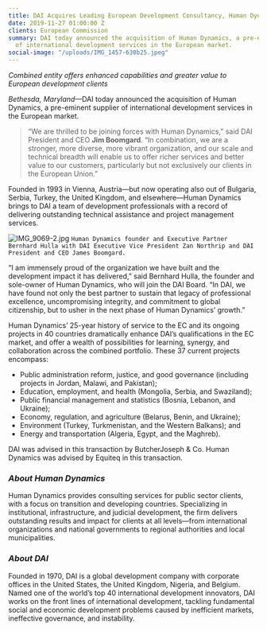 ```yaml
---
title: DAI Acquires Leading European Development Consultancy, Human Dynamics
date: 2019-11-27 01:00:00 Z
clients: European Commission
summary: DAI today announced the acquisition of Human Dynamics, a pre-eminent supplier
  of international development services in the European market.
social-image: "/uploads/IMG_1457-630b25.jpeg"
---
```


*Combined entity offers enhanced capabilities and greater value to European development clients*

*Bethesda, Maryland*—DAI today announced the acquisition of Human Dynamics, a pre-eminent supplier of international development services in the European market.
  
> “We are thrilled to be joining forces with Human Dynamics,” said DAI President and CEO **Jim Boomgard**. “In combination, we are a stronger, more diverse, more vibrant organization, and our scale and technical breadth will enable us to offer richer services and better value to our customers, particularly but not exclusively our clients in the European Union.”
 
Founded in 1993 in Vienna, Austria—but now operating also out of Bulgaria, Serbia, Turkey, the United Kingdom, and elsewhere—Human Dynamics brings to DAI a team of development professionals with a record of delivering outstanding technical assistance and project management services.

![IMG_9069-2.jpg](/uploads/IMG_9069-2.jpg)
`Human Dynamics founder and Executive Partner Bernhard Hulla with DAI Executive Vice President Zan Northrip and DAI President and CEO James Boomgard.`

“I am immensely proud of the organization we have built and the development impact it has delivered,” said Bernhard Hulla, the founder and sole-owner of Human Dynamics, who will join the DAI Board. “In DAI, we have found not only the best partner to sustain that legacy of professional excellence, uncompromising integrity, and commitment to global citizenship, but to usher in the next phase of Human Dynamics’ growth.”

Human Dynamics’ 25-year history of service to the EC and its ongoing projects in 40 countries dramatically enhance DAI’s qualifications in the EC market, and offer a wealth of possibilities for learning, synergy, and collaboration across the combined portfolio. These 37 current projects encompass:

* Public administration reform, justice, and good governance (including projects in Jordan, Malawi, and Pakistan);
* Education, employment, and health (Mongolia, Serbia, and Swaziland); 
* Public financial management and statistics (Bosnia, Lebanon, and Ukraine); 
* Economy, regulation, and agriculture (Belarus, Benin, and Ukraine); 
* Environment (Turkey, Turkmenistan, and the Western Balkans); and 
* Energy and transportation (Algeria, Egypt, and the Maghreb).

DAI was advised in this transaction by ButcherJoseph & Co. Human Dynamics was advised by Equiteq in this transaction. 

<aside>
<h3><em>About Human Dynamics</em></h3>
<p>Human Dynamics provides consulting services for public sector clients, with a focus on transition and developing countries. Specializing in institutional, infrastructure, and judicial development, the firm delivers outstanding results and impact for clients at all levels—from international organizations and national governments to regional authorities and local municipalities.</p>
<h3><em>About DAI</em></h3>
<p>Founded in 1970, DAI is a global development company with corporate offices in the United States, the United Kingdom, Nigeria, and Belgium. Named one of the world’s top 40 international development innovators, DAI works on the front lines of international development, tackling fundamental social and economic development problems caused by inefficient markets, ineffective governance, and instability.</p>
</aside>
